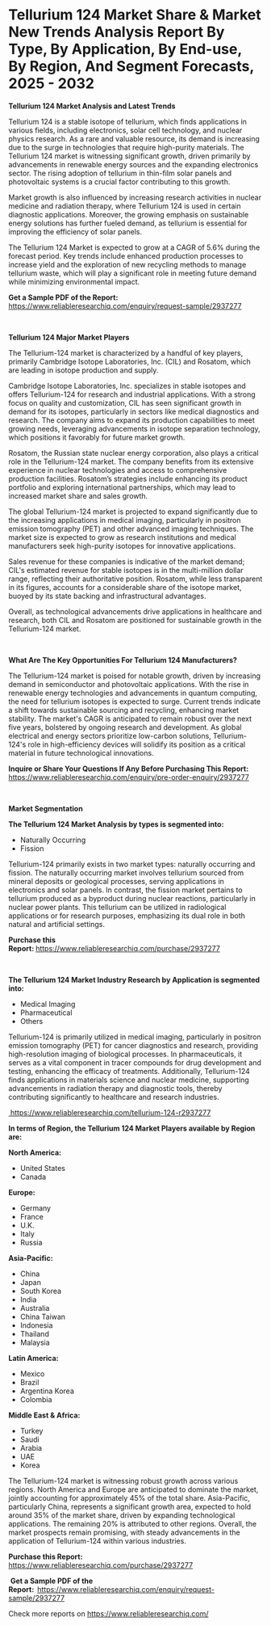 <p><h1>Tellurium 124 Market Share & Market New Trends Analysis Report By Type, By Application, By End-use, By Region, And Segment Forecasts, 2025 - 2032</h1></p><p><strong>Tellurium 124 Market Analysis and Latest Trends</strong></p>
<p><p>Tellurium 124 is a stable isotope of tellurium, which finds applications in various fields, including electronics, solar cell technology, and nuclear physics research. As a rare and valuable resource, its demand is increasing due to the surge in technologies that require high-purity materials. The Tellurium 124 market is witnessing significant growth, driven primarily by advancements in renewable energy sources and the expanding electronics sector. The rising adoption of tellurium in thin-film solar panels and photovoltaic systems is a crucial factor contributing to this growth.</p><p>Market growth is also influenced by increasing research activities in nuclear medicine and radiation therapy, where Tellurium 124 is used in certain diagnostic applications. Moreover, the growing emphasis on sustainable energy solutions has further fueled demand, as tellurium is essential for improving the efficiency of solar panels.</p><p>The Tellurium 124 Market is expected to grow at a CAGR of 5.6% during the forecast period. Key trends include enhanced production processes to increase yield and the exploration of new recycling methods to manage tellurium waste, which will play a significant role in meeting future demand while minimizing environmental impact.</p></p>
<p><strong>Get a Sample PDF of the Report:&nbsp;</strong> <a href="https://www.reliableresearchiq.com/enquiry/request-sample/2937277?utm_campaign=3500&utm_medium=2&utm_source=Github&utm_content=ia&utm_term=14032025&utm_id=tellurium-124">https://www.reliableresearchiq.com/enquiry/request-sample/2937277</a></p>
<p>&nbsp;</p>
<p><strong>Tellurium 124 Major Market Players</strong></p>
<p><p>The Tellurium-124 market is characterized by a handful of key players, primarily Cambridge Isotope Laboratories, Inc. (CIL) and Rosatom, which are leading in isotope production and supply. </p><p>Cambridge Isotope Laboratories, Inc. specializes in stable isotopes and offers Tellurium-124 for research and industrial applications. With a strong focus on quality and customization, CIL has seen significant growth in demand for its isotopes, particularly in sectors like medical diagnostics and research. The company aims to expand its production capabilities to meet growing needs, leveraging advancements in isotope separation technology, which positions it favorably for future market growth.</p><p>Rosatom, the Russian state nuclear energy corporation, also plays a critical role in the Tellurium-124 market. The company benefits from its extensive experience in nuclear technologies and access to comprehensive production facilities. Rosatom’s strategies include enhancing its product portfolio and exploring international partnerships, which may lead to increased market share and sales growth. </p><p>The global Tellurium-124 market is projected to expand significantly due to the increasing applications in medical imaging, particularly in positron emission tomography (PET) and other advanced imaging techniques. The market size is expected to grow as research institutions and medical manufacturers seek high-purity isotopes for innovative applications.</p><p>Sales revenue for these companies is indicative of the market demand; CIL's estimated revenue for stable isotopes is in the multi-million dollar range, reflecting their authoritative position. Rosatom, while less transparent in its figures, accounts for a considerable share of the isotope market, buoyed by its state backing and infrastructural advantages. </p><p>Overall, as technological advancements drive applications in healthcare and research, both CIL and Rosatom are positioned for sustainable growth in the Tellurium-124 market.</p></p>
<p>&nbsp;</p>
<p><strong>What Are The Key Opportunities For Tellurium 124 Manufacturers?</strong></p>
<p><p>The Tellurium-124 market is poised for notable growth, driven by increasing demand in semiconductor and photovoltaic applications. With the rise in renewable energy technologies and advancements in quantum computing, the need for tellurium isotopes is expected to surge. Current trends indicate a shift towards sustainable sourcing and recycling, enhancing market stability. The market's CAGR is anticipated to remain robust over the next five years, bolstered by ongoing research and development. As global electrical and energy sectors prioritize low-carbon solutions, Tellurium-124's role in high-efficiency devices will solidify its position as a critical material in future technological innovations.</p></p>
<p><strong>Inquire or Share Your Questions If Any Before Purchasing This Report:</strong> <a href="https://www.reliableresearchiq.com/enquiry/pre-order-enquiry/2937277?utm_campaign=3500&utm_medium=2&utm_source=Github&utm_content=ia&utm_term=14032025&utm_id=tellurium-124">https://www.reliableresearchiq.com/enquiry/pre-order-enquiry/2937277</a></p>
<p>&nbsp;</p>
<p><strong>Market Segmentation</strong></p>
<p><strong>The Tellurium 124 Market Analysis by types is segmented into:</strong></p>
<p><ul><li>Naturally Occurring</li><li>Fission</li></ul></p>
<p><p>Tellurium-124 primarily exists in two market types: naturally occurring and fission. The naturally occurring market involves tellurium sourced from mineral deposits or geological processes, serving applications in electronics and solar panels. In contrast, the fission market pertains to tellurium produced as a byproduct during nuclear reactions, particularly in nuclear power plants. This tellurium can be utilized in radiological applications or for research purposes, emphasizing its dual role in both natural and artificial settings.</p></p>
<p><strong>Purchase this Report:&nbsp;</strong><a href="https://www.reliableresearchiq.com/purchase/2937277?utm_campaign=3500&utm_medium=2&utm_source=Github&utm_content=ia&utm_term=14032025&utm_id=tellurium-124">https://www.reliableresearchiq.com/purchase/2937277</a></p>
<p>&nbsp;</p>
<p><strong>The Tellurium 124 Market Industry Research by Application is segmented into:</strong></p>
<p><ul><li>Medical Imaging</li><li>Pharmaceutical</li><li>Others</li></ul></p>
<p><p>Tellurium-124 is primarily utilized in medical imaging, particularly in positron emission tomography (PET) for cancer diagnostics and research, providing high-resolution imaging of biological processes. In pharmaceuticals, it serves as a vital component in tracer compounds for drug development and testing, enhancing the efficacy of treatments. Additionally, Tellurium-124 finds applications in materials science and nuclear medicine, supporting advancements in radiation therapy and diagnostic tools, thereby contributing significantly to healthcare and research industries.</p></p>
<p><a href="https://www.reliableresearchiq.com/tellurium-124-r2937277?utm_campaign=3500&utm_medium=2&utm_source=Github&utm_content=ia&utm_term=14032025&utm_id=tellurium-124">&nbsp;https://www.reliableresearchiq.com/tellurium-124-r2937277</a></p>
<p><strong>In terms of Region, the Tellurium 124 Market Players available by Region are:</strong></p>
<p>
    <p> <strong> North America: </strong>
        <ul>
            <li>United States</li>
            <li>Canada</li>
        </ul>
        </p> 
    <p> <strong> Europe: </strong>
        <ul>
            <li>Germany</li>
            <li>France</li>
            <li>U.K.</li>
            <li>Italy</li>
            <li>Russia</li>
        </ul>
        </p> 
    <p> <strong> Asia-Pacific: </strong>
        <ul>
            <li>China</li>
            <li>Japan</li>
            <li>South Korea</li>
            <li>India</li>
            <li>Australia</li>
            <li>China Taiwan</li>
            <li>Indonesia</li>
            <li>Thailand</li>
            <li>Malaysia</li>
        </ul>
        </p> 
    <p> <strong> Latin America: </strong>
        <ul>
            <li>Mexico</li>
            <li>Brazil</li>
            <li>Argentina Korea</li>
            <li>Colombia</li>
        </ul>
        </p> 
    <p> <strong> Middle East & Africa: </strong>
        <ul>
            <li>Turkey</li>
            <li>Saudi</li>
            <li>Arabia</li>
            <li>UAE</li>
            <li>Korea</li>
        </ul>
    </p>
    </p>
<p><p>The Tellurium-124 market is witnessing robust growth across various regions. North America and Europe are anticipated to dominate the market, jointly accounting for approximately 45% of the total share. Asia-Pacific, particularly China, represents a significant growth area, expected to hold around 35% of the market share, driven by expanding technological applications. The remaining 20% is attributed to other regions. Overall, the market prospects remain promising, with steady advancements in the application of Tellurium-124 within various industries.</p></p>
<p><strong>Purchase this Report: </strong><a href="https://www.reliableresearchiq.com/purchase/2937277?utm_campaign=3500&utm_medium=2&utm_source=Github&utm_content=ia&utm_term=14032025&utm_id=tellurium-124">https://www.reliableresearchiq.com/purchase/2937277</a></p>
<p>&nbsp;<strong>Get a Sample PDF of the Report:&nbsp;&nbsp;</strong><a href="https://www.reliableresearchiq.com/enquiry/request-sample/2937277?utm_campaign=3500&utm_medium=2&utm_source=Github&utm_content=ia&utm_term=14032025&utm_id=tellurium-124">https://www.reliableresearchiq.com/enquiry/request-sample/2937277</a></p>
<p><strong></strong></p>
<p>Check more reports on <a href="https://www.reliableresearchiq.com/?utm_campaign=3500&utm_medium=2&utm_source=Github&utm_content=ia&utm_term=14032025&utm_id=tellurium-124">https://www.reliableresearchiq.com/</a></p>